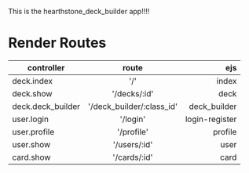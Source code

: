 This is the hearthstone_deck_builder app!!!!

# Render Routes

| controller        | route           | ejs  |
| ------------- |:-------------:| -----:|
| deck.index      | '/' | index |
| deck.show      | '/decks/:id'      |   deck |
| deck.deck_builder | '/deck_builder/:class_id'      | deck_builder |
| user.login      | '/login'      |   login-register |
| user.profile      | '/profile'      |   profile |
| user.show      | '/users/:id'      |  user  |
| card.show      | '/cards/:id'      |   card |